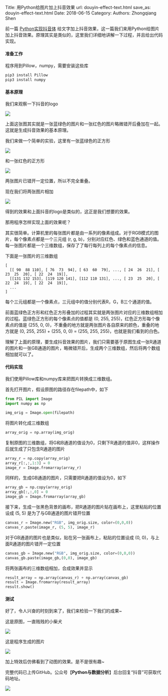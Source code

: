 Title: 用Python给图片加上抖音效果
url: douyin-effect-text.html
save_as: douyin-effect-text.html
Date: 2018-06-15
Category:
Authors: Zhongqiang Shen

前一篇 [Python实现抖音体](https://zhuanlan.zhihu.com/p/37951669) 给文字加上抖音效果，这一篇我们来用Python给图片加上抖音效果。原理其实是类似的，这里我们详细地讲解一下过程，并且给出代码实现。




#### 准备工作

程序用到Pillow，numpy，需要安装这些库

```bash
pip3 install Pillow
pip3 install numpy

```




#### 基本原理

我们来观察一下抖音的logo

![]({static}/images/v2-291e75da28f3d0ada7a7e719a908df44_r.jpg)

上面这张图其实就是一张蓝绿色的图片和一张红色的图片略微错开后叠加在一起。这就是生成抖音效果的基本原理。




我们来做一个简单的实验，这里有一张蓝绿色的正方形

![]({static}/images/v2-ba2b80b203b1c867309f052ca1f2fee9_b.jpg)

和一张红色的正方形

![]({static}/images/v2-7216e62eef417aae12af4444e441cd59_b.jpg)

两张图片已错开一定位置，所以不完全重叠。

现在我们将两张图片相加

![]({static}/images/v2-edc2486a68d32c73ef66df3894c0f9c7_b.jpg)

得到的效果和上面抖音的logo是类似的，这正是我们想要的效果。




那用程序怎样实现上面的效果呢？

其实很简单。计算机里的每张图片都是由一系列的像素组成。对于RGB模式的图片，每个像素点都是一个三元组 (r, g, b)，分别对应红色、绿色和蓝色通道的值。每一张图片都是一个三维数组，保存了了每行每列上的每个像素点的信息。

下面是一张图片的三维数组

```text
[
  [[ 90  88 110], [ 76  73  94], [ 63  60  79], ..., [ 24  26  21], [ 23  25  20], [ 22  24  19]],
  [[131 132 153], [119 120 141], [112 110 131], ..., [ 23  25  20], [ 22  24  19], [ 22  24  19]],
  ...
]

```

每个三元组都是一个像素点，三元组中的值分别代表R，G，B三个通道的值。

前面蓝绿色正方形和红色正方形叠加的过程其实就是两张图片对应的三维数组相加的过程。蓝绿色正方形的每个像素点的值都是 (0, 255, 255)，红色正方形每个像素点的值是 (255, 0, 0)，不重叠的地方就是两张图片各自原来的颜色，重叠的地方就是 (0, 255, 255) + (255, 0, 0) = (255, 255, 255)，也就是我们看到的白色。

理解了上面的原理，要生成抖音效果的图片，我们只需要基于原图生成一张R通道的图片和一张GB通道的图片，略微错开后，生成两个三维数组，然后将两个数组相加就可以了。




#### 代码实现

我们使用Pillow库和numpy库来把图片转换成三维数组。

首先打开图片，假设原图的路径存在filepath中，如下

```python
from PIL import Image
import numpy as np

img_orig = Image.open(filepath) 

```




将图片转化成三维数组

```python
array_orig = np.array(img_orig)

```




复制原图的三维数组，将G和B通道的值设为0，只剩下R通道的值非0，这样操作后就生成了只包含R通道的图片

```python
array_r = np.copy(array_orig)
array_r[:,:,1:3] = 0
image_r = Image.fromarray(array_r)

```




同样的，生成GB通道的图片，只需要把R通道的值设为0，如下

```python
array_gb = np.copy(array_orig)
array_gb[:,:,0] = 0
image_gb = Image.fromarray(array_gb)

```




接下来，生成一张黑色背景的画布，把R通道的图片贴在画布上，这里粘贴的位置设成 (5, 5) 是为了与GB通道的图片错开位置

```python
canvas_r = Image.new("RGB", img_orig.size, color=(0,0,0))
canvas_r.paste(image_r, (5, 5), image_r)

```




对于GB通道的图片也是类似，贴在另一张画布上，粘贴的位置设成 (0, 0)，与上面R通道的图片错开一定位置

```python
canvas_gb = Image.new("RGB", img_orig.size, color=(0,0,0))
canvas_gb.paste(image_gb,(0,0), image_gb)

```




将两张画布的三维数组相加，合成效果并显示

```python
result_array = np.array(canvas_r) + np.array(canvas_gb)
result = Image.fromarray(result_array)
result.show()

```




#### 测试

好了，令人兴奋的时刻到来了，我们来检验一下我们的成果~

这是原图，一直贱贱的小柴犬

![]({static}/images/v2-51b2328f8356a0725b8ae1772d01e21f_r.jpg)




这是程序生成的图片

![]({static}/images/v2-810b2350884291749317a744d8dfac04_r.jpg)

加上特效后仿佛看到了动图的效果。是不是很有趣~ 




完整代码已上传GitHub。公众号【**Python与数据分析**】后台回复“抖音”可获取代码地址。




![]({static}/images/v2-ea99d43d4233dc22bca1718b50db60c2_b.jpg)





